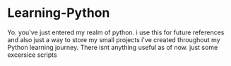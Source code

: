 # Learning-Python

Yo. you've just entered my realm of python. i use this for future references and also just a way to store my small projects i've created throughout my Python learning journey.
There isnt anything useful as of now. just some excersice scripts
